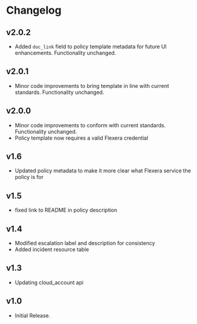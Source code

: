 # Changelog

## v2.0.2

- Added `doc_link` field to policy template metadata for future UI enhancements. Functionality unchanged.

## v2.0.1

- Minor code improvements to bring template in line with current standards. Functionality unchanged.

## v2.0.0

- Minor code improvements to conform with current standards. Functionality unchanged.
- Policy template now requires a valid Flexera credential

## v1.6

- Updated policy metadata to make it more clear what Flexera service the policy is for

## v1.5

- fixed link to README in policy description

## v1.4

- Modified escalation label and description for consistency
- Added incident resource table

## v1.3

- Updating cloud_account api

## v1.0

- Initial Release.
